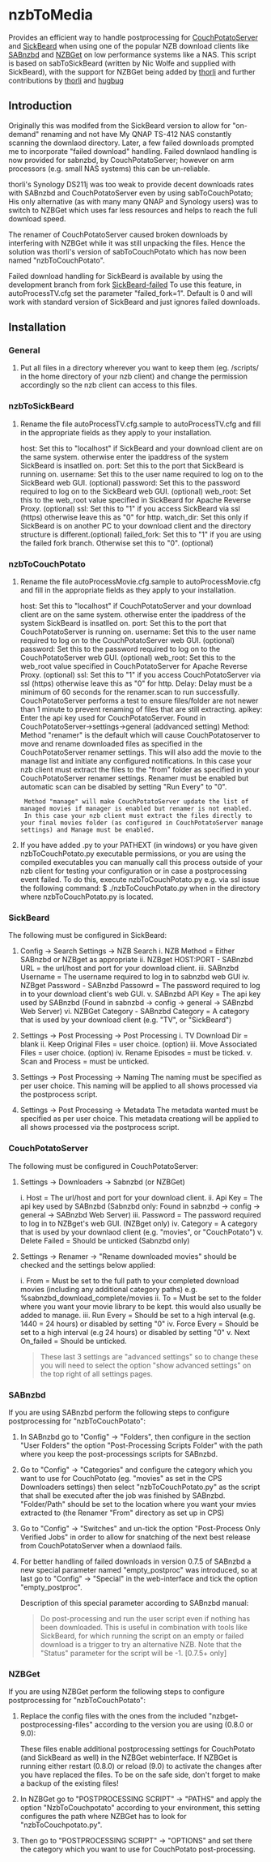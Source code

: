 nzbToMedia
================

Provides an efficient way to handle postprocessing for [CouchPotatoServer](https://couchpota.to/ "CouchPotatoServer") and [SickBeard](http://sickbeard.com/ "SickBeard")
when using one of the popular NZB download clients like [SABnzbd](http://sabnzbd.org/) and [NZBGet](http://nzbget.sourceforge.net/ "NZBGet") on low performance systems like a NAS. 
This script is based on sabToSickBeard (written by Nic Wolfe and supplied with SickBeard), with the support for NZBGet being added by [thorli](https://github.com/thorli "thorli") and further contributions by [thorli](https://github.com/schumi2004 "schumi2004") and [hugbug](https://sourceforge.net/apps/phpbb/nzbget/memberlist.php?mode=viewprofile&u=67 "hugbug")

Introduction
------------
Originally this was modifed from the SickBeard version to allow for "on-demand" renaming and not have My QNAP TS-412 NAS constantly scanning the downlaod directory. 
Later, a few failed downloads prompted me to incorporate "failed download" handling.
Failed downlaod handling is now provided for sabnzbd, by CouchPotatoServer; however on arm processors (e.g. small NAS systems) this can be un-reliable.

thorli's Synology DS211j was too weak to provide decent downloads rates with SABnzbd and CouchPotatoServer even by using sabToCouchPotato; His only alternative (as with many many QNAP and Synology users) was to switch to NZBGet which uses far less resources and helps to reach the full download speed. 

The renamer of CouchPotatoServer caused broken downloads by interfering with NZBGet while it was still unpacking the files. Hence the solution was thorli's version of sabToCouchPotato which has now been named "nzbToCouchPotato".

Failed download handling for SickBeard is available by using the development branch from fork [SickBeard-failed](https://github.com/Tolstyak/Sick-Beard.git "SickBeard-failed")
To use this feature, in autoProcessTV.cfg set the parameter "failed_fork=1". Default is 0 and will work with standard version of SickBeard and just ignores failed downloads.

Installation
------------
### General

1. Put all files in a directory wherever you want to keep them (eg. /scripts/ in the home directory of your nzb client) 
   and change the permission accordingly so the nzb client can access to this files. 

### nzbToSickBeard

1. Rename the file autoProcessTV.cfg.sample to autoProcessTV.cfg and fill in the appropriate 
   fields as they apply to your installation.

	host: Set this to "localhost" if SickBeard and your download client are on the same system. otherwise enter the ipaddress of the system SickBeard is insatlled on.
	port: Set this to the port that SickBeard is running on.
	username: Set this to the user name required to log on to the SickBeard web GUI. (optional)
	password: Set this to the password required to log on to the SickBeard web GUI. (optional)
	web_root: Set this to the web_root value specified in SickBeard for Apache Reverse Proxy. (optional)
	ssl: Set this to "1" if you access SickBeard via ssl (https) otherwise leave this as "0" for http.
	watch_dir: Set this only if SickBeard is on another PC to your download client and the directory structure is different.(optional)
	failed_fork: Set this to "1" if you are using the failed fork branch. Otherwise set this to "0". (optional)

### nzbToCouchPotato

1. Rename the file autoProcessMovie.cfg.sample to autoProcessMovie.cfg and fill in the appropriate 
   fields as they apply to your installation.

	host: Set this to "localhost" if CouchPotatoServer and your download client are on the same system. otherwise enter the ipaddress of the system SickBeard is insatlled on.
	port: Set this to the port that CouchPotatoServer is running on.
	username: Set this to the user name required to log on to the CouchPotatoServer web GUI. (optional)
	password: Set this to the password required to log on to the CouchPotatoServer web GUI. (optional)
	web_root: Set this to the web_root value specified in CouchPotatoServer for Apache Reverse Proxy. (optional)
	ssl: Set this to "1" if you access CouchPotatoServer via ssl (https) otherwise leave this as "0" for http.
	Delay: Delay must be a minimum of 60 seconds for the renamer.scan to run successfully. CouchPotatoServer performs a test to ensure files/folder are not newer than 1 minute to prevent renaming of files that are still extracting. 
	apikey: Enter the api key used for CouchPotatoServer. Found in CouchPotatoServer->settings->general (addvanced setting)
	Method:	Method "renamer" is the default which will cause CouchPotatoserver to move and rename downloaded files as specified in the CouchPotatoServer renamer settings.
		This will also add the movie to the manage list and initiate any configured notifications.
		In this case your nzb client must extract the files to the "from" folder as specified in your CouchPotatoServer renamer settings. Renamer must be enabled but automatic scan can be disabled by setting "Run Every" to "0".
		
		Method "manage" will make CouchPotatoServer update the list of managed movies if manager is enabled but renamer is not enabled.
		In this case your nzb client must extract the files directly to your final movies folder (as configured in CouchPotatoServer manage settings) and Manage must be enabled.

3. If you have added .py to your PATHEXT (in windows) or you have given nzbToCouchPotato.py executable permissions, or you are using the compiled executables you can manually call this process outside of your nzb client for testing your configuration or in case a postprocessing event failed. 
   To do this, execute nzbToCouchPotato.py e.g. via ssl issue the following command: 
   $ ./nzbToCouchPotato.py when in the directory where nzbToCouchPotato.py is located.

### SickBeard

The following must be configured in SickBeard:

1. Config -> Search Settings -> NZB Search
	i.   NZB Method = Either SABnzbd or NZBget as appropriate
	ii.  NZBget HOST:PORT - SABnzbd URL = the url/host and port for your download client.
	iii. SABnzbd Username = The username required to log in to sabnzbd web GUI
	iv.  NZBget Password - SABnzbd Passowrd =  The password required to log in to your download client's web GUI.
	v.   SABnzbd API Key = The api key used by SABnzbd (Found in sabnzbd -> config -> general -> SABnzbd Web Server)
	vi.  NZBGet Category - SABnzbd Category = A category that is used by your download client (e.g. "TV", or "SickBeard")

2. Settings -> Post Processing -> Post Processing
	i.   TV Download Dir = blank
	ii.  Keep Original Files = user choice. (option)
	iii. Move Associated Files = user choice. (option)
	iv.  Rename Episodes = must be ticked.
	v.   Scan and Process = must be unticked.

3. Settings -> Post Processing -> Naming
	The naming must be specified as per user choice. 
	This naming will be applied to all shows processed via the postprocess script. 

4. Settings -> Post Processing -> Metadata
	The metadata wanted must be specified as per user choice. 
	This metadata creationg will be applied to all shows processed via the postprocess script.

### CouchPotatoServer

The following must be configured in CouchPotatoServer:

1. Settings -> Downloaders -> Sabnzbd (or NZBGet)

	i.   Host = The url/host and port for your download client.
	ii.  Api Key = The api key used by SABnzbd (Sabnzbd only: Found in sabnzbd -> config -> general -> SABnzbd Web Server)
	iii. Password = The password required to log in to NZBget's web GUI. (NZBget only)
	iv.  Category = A category that is used by your downlaod client (e.g. "movies", or "CouchPotato")
	v.   Delete Failed = Should be unticked (Sabnzbd only)

2. Settings -> Renamer -> "Rename downloaded movies" should be checked and the settings below applied:

	i.   From = Must be set to the full path to your completed download movies (including any additional category paths)
		e.g. %sabnzbd_download_complete/movies
	ii.  To = Must be set to the folder where you want your movie library to be kept. this would also usually be added to manage.
	iii. Run Every = Should be set to a high interval (e.g. 1440 = 24 hours) or disabled by setting "0"
	iv.  Force Every = Should be set to a high interval (e.g 24 hours) or disabled by setting "0"
	v.   Next On_failed = Should be unticked.
	> These last 3 settings are "advanced settings" so to change these you will need to select the option "show advanced settings" on the top right of all settings pages.

### SABnzbd

If you are using SABnzbd perform the following steps to configure postprocessing for "nzbToCouchPotato":

1. In SABnzbd go to "Config" -> "Folders", then configure in the section "User Folders"
   the option "Post-Processing Scripts Folder" with the path where you keep the post-processings scripts for SABnzbd.
   
2. Go to "Config" -> "Categories" 
   and configure the category which you want to use for CouchPotato (eg. "movies" as set in the CPS Downloaders settings) 
   then select "nzbToCouchPotato.py" as the script that shall be executed after the job was finished by SABnzbd.
   "Folder/Path" should be set to the location where you want your mvies extracted to (the Renamer "From" directory as set up in CPS) 

3. Go to "Config" -> "Switches" and un-tick the option "Post-Process Only Verified Jobs" 
   in order to allow for snatching of the next best release from CouchPotatoServer when a downlaod fails.
   
4. For better handling of failed downloads in version 0.7.5 of SABnzbd a new special parameter named "empty_postproc" was introduced,
   so at last go to "Config" -> "Special" in the web-interface and tick the option "empty_postproc".
   
   Description of this special parameter according to SABnzbd manual: 
   > Do post-processing and run the user script even if nothing has been downloaded. 
   This is useful in combination with tools like SickBeard, for which running the script on an empty or failed download is a trigger to try an alternative NZB. 
   Note that the "Status" parameter for the script will be -1. [0.7.5+ only]
   
### NZBGet

If you are using NZBGet perform the following steps to configure postprocessing for "nzbToCouchPotato":

1. Replace the config files with the ones from the included "nzbget-postprocessing-files" according to the version you are using (0.8.0 or 9.0):

   These files enable additional postprocessing settings for CouchPotato (and SickBeard as well) in the NZBGet webinterface. 
   If NZBGet is running either restart (0.8.0) or reload (9.0) to activate the changes after you have replaced the files. 
   To be on the safe side, don't forget to make a backup of the existing files!

2. In NZBGet go to "POSTPROCESSING SCRIPT" -> "PATHS" and apply the option "NzbToCouchpotato" according to your environment, 
   this setting configures the path where NZBGet has to look for "nzbToCouchpotato.py".

3. Then go to "POSTPROCESSING SCRIPT" -> "OPTIONS" and set there the category which you want to use for CouchPotato post-processing.
